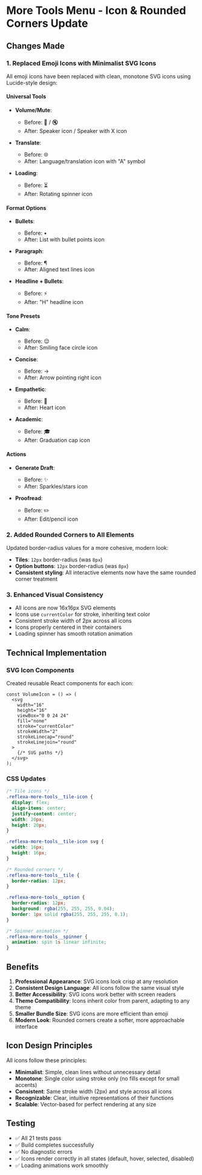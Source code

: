 # More Tools Menu - Icon & Rounded Corners Update

## Changes Made

### 1. Replaced Emoji Icons with Minimalist SVG Icons

All emoji icons have been replaced with clean, monotone SVG icons using Lucide-style design:

#### Universal Tools

- **Volume/Mute**:
  - Before: 🎵 / 🔇
  - After: Speaker icon / Speaker with X icon

- **Translate**:
  - Before: 🌐
  - After: Language/translation icon with "A" symbol

- **Loading**:
  - Before: ⏳
  - After: Rotating spinner icon

#### Format Options

- **Bullets**:
  - Before: •
  - After: List with bullet points icon

- **Paragraph**:
  - Before: ¶
  - After: Aligned text lines icon

- **Headline + Bullets**:
  - Before: ⚡
  - After: "H" headline icon

#### Tone Presets

- **Calm**:
  - Before: 😌
  - After: Smiling face circle icon

- **Concise**:
  - Before: →
  - After: Arrow pointing right icon

- **Empathetic**:
  - Before: 💙
  - After: Heart icon

- **Academic**:
  - Before: 🎓
  - After: Graduation cap icon

#### Actions

- **Generate Draft**:
  - Before: ✨
  - After: Sparkles/stars icon

- **Proofread**:
  - Before: ✏️
  - After: Edit/pencil icon

### 2. Added Rounded Corners to All Elements

Updated border-radius values for a more cohesive, modern look:

- **Tiles**: `12px` border-radius (was `8px`)
- **Option buttons**: `12px` border-radius (was `8px`)
- **Consistent styling**: All interactive elements now have the same rounded corner treatment

### 3. Enhanced Visual Consistency

- All icons are now 16x16px SVG elements
- Icons use `currentColor` for stroke, inheriting text color
- Consistent stroke width of 2px across all icons
- Icons properly centered in their containers
- Loading spinner has smooth rotation animation

## Technical Implementation

### SVG Icon Components

Created reusable React components for each icon:

```tsx
const VolumeIcon = () => (
  <svg
    width="16"
    height="16"
    viewBox="0 0 24 24"
    fill="none"
    stroke="currentColor"
    strokeWidth="2"
    strokeLinecap="round"
    strokeLinejoin="round"
  >
    {/* SVG paths */}
  </svg>
);
```

### CSS Updates

```css
/* Tile icons */
.reflexa-more-tools__tile-icon {
  display: flex;
  align-items: center;
  justify-content: center;
  width: 20px;
  height: 20px;
}

.reflexa-more-tools__tile-icon svg {
  width: 16px;
  height: 16px;
}

/* Rounded corners */
.reflexa-more-tools__tile {
  border-radius: 12px;
}

.reflexa-more-tools__option {
  border-radius: 12px;
  background: rgba(255, 255, 255, 0.04);
  border: 1px solid rgba(255, 255, 255, 0.1);
}

/* Spinner animation */
.reflexa-more-tools__spinner {
  animation: spin 1s linear infinite;
}
```

## Benefits

1. **Professional Appearance**: SVG icons look crisp at any resolution
2. **Consistent Design Language**: All icons follow the same visual style
3. **Better Accessibility**: SVG icons work better with screen readers
4. **Theme Compatibility**: Icons inherit color from parent, adapting to any theme
5. **Smaller Bundle Size**: SVG icons are more efficient than emoji
6. **Modern Look**: Rounded corners create a softer, more approachable interface

## Icon Design Principles

All icons follow these principles:

- **Minimalist**: Simple, clean lines without unnecessary detail
- **Monotone**: Single color using stroke only (no fills except for small accents)
- **Consistent**: Same stroke width (2px) and style across all icons
- **Recognizable**: Clear, intuitive representations of their functions
- **Scalable**: Vector-based for perfect rendering at any size

## Testing

- ✅ All 21 tests pass
- ✅ Build completes successfully
- ✅ No diagnostic errors
- ✅ Icons render correctly in all states (default, hover, selected, disabled)
- ✅ Loading animations work smoothly
